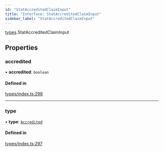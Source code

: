 ```yaml
---
id: "StatAccreditedClaimInput"
title: "Interface: StatAccreditedClaimInput"
sidebar_label: "StatAccreditedClaimInput"
---
```


[types](../../../modules/Types/Types.md).StatAccreditedClaimInput

## Properties

### accredited

• **accredited**: `boolean`

#### Defined in

[types/index.ts:298](https://github.com/PolymeshAssociation/polymesh-sdk/blob/95f248df/src/types/index.ts#L298)

___

### type

• **type**: [`Accredited`](../../../enums/Types/ClaimType/ClaimType.md#accredited)

#### Defined in

[types/index.ts:297](https://github.com/PolymeshAssociation/polymesh-sdk/blob/95f248df/src/types/index.ts#L297)
